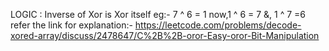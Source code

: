 LOGIC :
Inverse of Xor is Xor itself
eg:- 7 ^ 6 = 1
now,1 ^ 6 = 7
&, 1 ^ 7 =6
​
refer the link for explanation:-
https://leetcode.com/problems/decode-xored-array/discuss/2478647/C%2B%2B-oror-Easy-oror-Bit-Manipulation